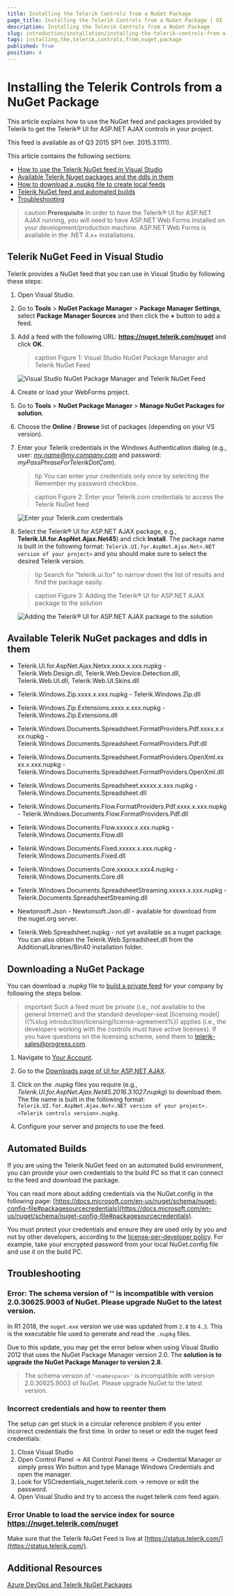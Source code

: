 ```yaml
---
title: Installing the Telerik Controls from a NuGet Package
page_title: Installing the Telerik Controls from a NuGet Package | UI for ASP.NET AJAX Documentation
description: Installing the Telerik Controls from a NuGet Package
slug: introduction/installation/installing-the-telerik-controls-from-a-nuget-package
tags: installing,the,telerik,controls,from,nuget,package
published: True
position: 4
---
```


# Installing the Telerik Controls from a NuGet Package



This article explains how to use the NuGet feed and packages provided by Telerik to get the Telerik® UI for ASP.NET AJAX controls in your project.

This feed is available as of Q3 2015 SP1 (ver. 2015.3.1111).

This article contains the following sections:

* [How to use the Telerik NuGet feed in Visual Studio](#telerik-nuget-feed-in-visual-studio)
* [Available Telerik Nuget packages and the ddls in them](#available-telerik-nuget-packages-and-ddls-in-them)
* [How to download a .nupkg file to create local feeds](#downloading-a-nuget-package)
* [Telerik NuGet feed and automated builds](#automated-builds)
* [Troubleshooting](#troubleshooting)


>caution  **Prerequisite** 
>In order to have the Telerik® UI for ASP.NET AJAX running, you will need to have ASP.NET Web Forms installed on your development/production machine. ASP.NET Web Forms is available in the .NET 4.x+ installations.


## Telerik NuGet Feed in Visual Studio

Telerik provides a NuGet feed that you can use in Visual Studio by following these steps:

1. Open Visual Studio.

1. Go to **Tools** > **NuGet Package Manager** > **Package Manager Settings**, select **Package Manager Sources** and then click the **+** button to add a feed.

1. Add a feed with the following URL: **https://nuget.telerik.com/nuget** and click **OK**.

	>caption Figure 1: Visual Studio NuGet Package Manager and Telerik NuGet Feed

	![Visual Studio NuGet Package Manager and Telerik NuGet Feed](images/telerik-nuged-feed-in-npm.png)

1. Create or load your WebForms project.

1. Go to **Tools** > **NuGet Package Manager** > **Manage NuGet Packages for solution**.

1. Choose the **Online** / **Browse** list of packages (depending on your VS version).

1. Enter your Telerik credentials in the Windows Authentication dialog (e.g., user: *my.name@my.company.com* and password: *myPassPhraseForTelerikDotCom*).

	>tip You can enter your credentials only once by selecting the Remember my password checkbox.

	>caption Figure 2: Enter your Telerik.com credentials to access the Telerik NuGet feed

	![Enter your Telerik.com credentials](images/telerik-nuget-credentials.png)

1. Select the Telerik® UI for ASP.NET AJAX package, e.g., **Telerik.UI.for.AspNet.Ajax.Net45**) and click **Install**. The package name is built in the following format: `Telerik.UI.for.AspNet.Ajax.Net<.NET version of your project>` and you should make sure to select the desired Telerik version.

	>tip Search for "telerik.ui.for" to narrow down the list of results and find the package easily.

	>caption Figure 3: Adding the Telerik® UI for ASP.NET AJAX package to the solution

	![Adding the Telerik® UI for ASP.NET AJAX package to the solution](images/add-telerik-package.png)

## Available Telerik NuGet packages and ddls in them

* Telerik.UI.for.AspNet.Ajax.Netxx.xxxx.x.xxx.nupkg - Telerik.Web.Design.dll, Telerik.Web.Device.Detection.dll, Telerik.Web.UI.dll, Telerik.Web.UI.Skins.dll

* Telerik.Windows.Zip.xxxx.x.xxx.nupkg - Telerik.Windows.Zip.dll

* Telerik.Windows.Zip.Extensions.xxxx.x.xxx.nupkg - Telerik.Windows.Zip.Extensions.dll

* Telerik.Windows.Documents.Spreadsheet.FormatProviders.Pdf.xxxx.x.xxx.nupkg - Telerik.Windows.Documents.Spreadsheet.FormatProviders.Pdf.dll

* Telerik.Windows.Documents.Spreadsheet.FormatProviders.OpenXml.xxxx.x.xxx.nupkg - Telerik.Windows.Documents.Spreadsheet.FormatProviders.OpenXml.dll

* Telerik.Windows.Documents.Spreadsheet.xxxxx.x.xxx.nupkg - Telerik.Windows.Documents.Spreadsheet.dll

* Telerik.Windows.Documents.Flow.FormatProviders.Pdf.xxxx.x.xxx.nupkg - Telerik.Windows.Documents.Flow.FormatProviders.Pdf.dll

* Telerik.Windows.Documents.Flow.xxxxx.x.xxx.nupkg - Telerik.Windows.Documents.Flow.dll

* Telerik.Windows.Documents.Fixed.xxxxx.x.xxx.nupkg - Telerik.Windows.Documents.Fixed.dll

* Telerik.Windows.Documents.Core.xxxxx.x.xxx4.nupkg - Telerik.Windows.Documents.Core.dll

* Telerik.Windows.Documents.SpreadsheetStreaming.xxxxx.x.xxx.nupkg - Telerik.Documents.SpreadsheetStreaming.dll

* Newtonsoft.Json - Newtonsoft.Json.dll - available for download from the nuget.org server.

* Telerik.Web.Spreadsheet.nupkg - not yet available as a nuget package. You can also obtain the Telerik.Web.Spreadsheet.dll from the AdditionalLibraries/Bin40 installation folder. 

## Downloading a NuGet Package

You can download a *.nupkg* file to [build a private feed](https://www.telerik.com/blogs/power-your-projects-with-telerik---now-with-the-convenience-of-nuget) for your company by following the steps below.

>important Such a feed must be private (i.e., not available to the general Internet) and the standard developer-seat [licensing model]({%slug introduction/licensing/license-agreement%}) applies (i.e., the developers working with the controls must have active licenses). If you have questions on the licensing scheme, send them to telerik-sales@progress.com.


1. Navigate to [Your Account](https://www.telerik.com/account/).

1. Go to the [Downloads page of UI for ASP.NET AJAX](https://www.telerik.com/account/product-download?product=RCAJAX).

1. Click on the *.nupkg* files you require (e.g., *Telerik.UI.for.AspNet.Ajax.Net45.2016.3.1027.nupkg*) to download them. The file name is built in the following format: `Telerik.UI.for.AspNet.Ajax.Net<.NET version of your project>.<Telerik controls version>.nupkg`.

1. Configure your server and projects to use the feed.

 
## Automated Builds

If you are using the Telerik NuGet feed on an automated build environment, you can provide your own credentials to the build PC so that it can connect to the feed and download the package.


You can read more about adding credentials via the NuGet.config in the following page: [https://docs.microsoft.com/en-us/nuget/schema/nuget-config-file#packagesourcecredentials](https://docs.microsoft.com/en-us/nuget/schema/nuget-config-file#packagesourcecredentials).

You must protect your credentials and ensure they are used only by you and not by other developers, according to the [license-per-developer policy](https://www.telerik.com/purchase/license-agreement/aspnet-ajax). For example, take your encrypted password from your local NuGet.config file and use it on the build PC.


## Troubleshooting

### Error: The schema version of '<namespace>' is incompatible with version 2.0.30625.9003 of NuGet. Please upgrade NuGet to the latest version.
	
In R1 2018, the `nuget.exe` version we use was updated from `2.8` to `4.3`. This is the executable file used to generate and read the `.nupkg` files.

Due to this update, you may get the error below when using Visual Studio 2012 that uses the NuGet Package Manager version 2.0. The **solution is to upgrade the NuGet Package Manager to version 2.8**.

> The schema version of `'<namespace>'` is incompatible with version 2.0.30625.9003 of NuGet. Please upgrade NuGet to the latest version.


### Incorrect credentials and how to reenter them

The setup can get stuck in a circular reference problem if you enter incorrect credentials the first time.
In order to reset or edit the nuget feed credentials:
1. Close Visual Studio
2. Open Control Panel -> All Control Panel Items -> Credential Manager or simply press Win button and type Manage Windows Credentials and open the manager.
3. Look for VSCredentials_nuget.telerik.com -> remove or edit the password.
4. Open Visual Studio and try to access the nuget.telerik.com feed again.

### Error Unable to load the service index for source https://nuget.telerik.com/nuget

Make sure that the Telerik NuGet Feed is live at [https://status.telerik.com/](https://status.telerik.com/).


## Additional Resources

[Azure DevOps and Telerik NuGet Packages](https://www.telerik.com/blogs/azure-devops-and-telerik-nuget-packages)
